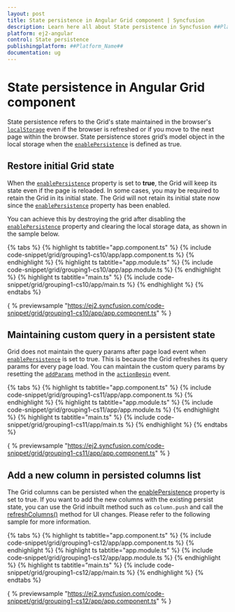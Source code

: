 ```yaml
---
layout: post
title: State persistence in Angular Grid component | Syncfusion
description: Learn here all about State persistence in Syncfusion ##Platform_Name## Grid component of Syncfusion Essential JS 2 and more.
platform: ej2-angular
control: State persistence 
publishingplatform: ##Platform_Name##
documentation: ug
---
```


# State persistence in Angular Grid component

State persistence refers to the Grid's state maintained in the browser's
[`localStorage`](https://www.w3schools.com/html/html5_webstorage.asp#)
even if the browser is refreshed or if you move to the next page within the browser.
State persistence stores grid’s model object in the local storage when the
[`enablePersistence`](../../api/grid/#enablepersistence) is defined as true.

## Restore initial Grid state

When the [`enablePersistence`](../../api/grid/#enablepersistence) property is set to **true**, the Grid will keep its state even if the page is reloaded. In some cases, you may be required to retain the Grid in its initial state. The Grid will not retain its initial state now since the [`enablePersistence`](../../api/grid/#enablepersistence) property has been enabled.

You can achieve this by destroying the grid after disabling the [`enablePersistence`](../../api/grid/#enablepersistence) property and clearing the local storage data, as shown in the sample below.

{% tabs %}
{% highlight ts tabtitle="app.component.ts" %}
{% include code-snippet/grid/grouping1-cs10/app/app.component.ts %}
{% endhighlight %}
{% highlight ts tabtitle="app.module.ts" %}
{% include code-snippet/grid/grouping1-cs10/app/app.module.ts %}
{% endhighlight %}
{% highlight ts tabtitle="main.ts" %}
{% include code-snippet/grid/grouping1-cs10/app/main.ts %}
{% endhighlight %}
{% endtabs %}
  
{ % previewsample "https://ej2.syncfusion.com/code-snippet/grid/grouping1-cs10/app/app.component.ts" % }

## Maintaining custom query in a persistent state

Grid does not maintain the query params after page load event when
[`enablePersistence`](../../api/grid/#enablepersistence) is set to true.
This is because the Grid refreshes its query params for every page load. You can maintain the custom query params by resetting the
[`addParams`](https://ej2.syncfusion.com/documentation/api/data/query/#addparams)
method in the [`actionBegin`](../../api/grid/#actionbegin) event.

{% tabs %}
{% highlight ts tabtitle="app.component.ts" %}
{% include code-snippet/grid/grouping1-cs11/app/app.component.ts %}
{% endhighlight %}
{% highlight ts tabtitle="app.module.ts" %}
{% include code-snippet/grid/grouping1-cs11/app/app.module.ts %}
{% endhighlight %}
{% highlight ts tabtitle="main.ts" %}
{% include code-snippet/grid/grouping1-cs11/app/main.ts %}
{% endhighlight %}
{% endtabs %}
  
{ % previewsample "https://ej2.syncfusion.com/code-snippet/grid/grouping1-cs11/app/app.component.ts" % }

## Add a new column in persisted columns list

The Grid columns can be persisted when the [enablePersistence](../../api/grid/#enablepersistence) property is set to true. If you want to add the new columns with the existing persist state, you can use the Grid inbuilt method such as `column.push` and call the [refreshColumns()](../../api/grid/#refreshcolumns) method for UI changes. Please refer to the following sample for more information.

{% tabs %}
{% highlight ts tabtitle="app.component.ts" %}
{% include code-snippet/grid/grouping1-cs12/app/app.component.ts %}
{% endhighlight %}
{% highlight ts tabtitle="app.module.ts" %}
{% include code-snippet/grid/grouping1-cs12/app/app.module.ts %}
{% endhighlight %}
{% highlight ts tabtitle="main.ts" %}
{% include code-snippet/grid/grouping1-cs12/app/main.ts %}
{% endhighlight %}
{% endtabs %}
  
{ % previewsample "https://ej2.syncfusion.com/code-snippet/grid/grouping1-cs12/app/app.component.ts" % }
